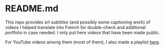 README.md
=========

This repo provides srt subtitles (and possibly some captioning work) of videos I helped translate into French for double-check and additional portfolio in case needed. I only put here videos that have been made public.


For YouTube videos among them (most of them), I also made a playlist [here](https://www.youtube.com/playlist?list=PL5ZHd0ljZE3Vvzl-0V5B6DhQ_FHP6GQwx).
